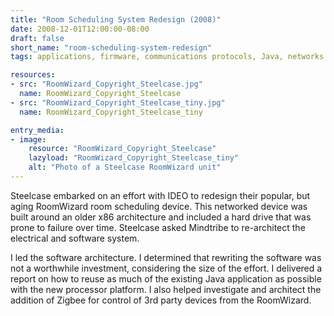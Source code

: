 ```yaml
---
title: "Room Scheduling System Redesign (2008)"
date: 2008-12-01T12:00:00-08:00
draft: false
short_name: "room-scheduling-system-redesign"
tags: applications, firmware, communications protocols, Java, networks

resources:
- src: "RoomWizard_Copyright_Steelcase.jpg"
  name: RoomWizard_Copyright_Steelcase
- src: "RoomWizard_Copyright_Steelcase_tiny.jpg"
  name: RoomWizard_Copyright_Steelcase_tiny

entry_media:
- image:
    resource: "RoomWizard_Copyright_Steelcase"
    lazyload: "RoomWizard_Copyright_Steelcase_tiny"
    alt: "Photo of a Steelcase RoomWizard unit"
---
```

Steelcase embarked on an effort with IDEO to redesign their popular, but aging RoomWizard room scheduling device. This networked device was built around an older x86 architecture and included a hard drive that was prone to failure over time. Steelcase asked Mindtribe to re-architect the electrical and software system.

I led the software architecture. I determined that rewriting the software was not a worthwhile investment, considering the size of the effort. I delivered a report on how to reuse as much of the existing Java application as possible with the new processor platform. I also helped investigate and architect the addition of Zigbee for control of 3rd party devices from the RoomWizard.
